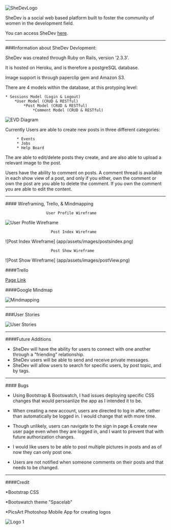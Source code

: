 ![SheDevLogo](app/assets/images/pinkHeader.png)

 
SheDev is a social web based platform built to foster the community of women in the development field. 

You can access SheDev  [here](https://shedev.herokuapp.com/).
<hr>
###Information about SheDev Devlopment:
	
	
SheDev was created through Ruby on Rails, version 		'2.3.3'.

It is hosted on Heroku, and is therefore a postgreSQL database. 

Image support is through paperclip gem and Amazon S3. 
	
There are 4 models within the database, at this protyping level:
		
	* Sessions Model (Login & Logout)
		*User Model (CRUD & RESTful)
			*Post Model (CRUD & RESTful)
				*Comment Model (CRUD & RESTful)
				
![EVD Diagram](app/assets/images/evd.png)
		
Currently Users are able to create new posts in three different categories:
		
		 * Events
		 * Jobs
		 * Help Board

The are able to edit/delete posts they create, and are also able to upload a relevant image to the post.

Users have the ability to comment on posts. A comment thread is available in each show view of a post, and only if you either, own the comment or own the post are you able to delete the comment. If you own the comment you are able to edit the content.  
<hr>
#### Wireframing, Trello, & Mindmapping



 					  User Profile Wireframe  
 			
![User Profile Wireframe](app/assets/images/userProfileWireFrame.png)
 			
 			
						Post Index Wireframe

![Post Index Wireframe]
(app/assets/images/postsindex.png)

					
						Post Show Wireframe
					
![Post Show Wireframe]
(app/assets/images/postView.png)


####Trello

  [Page Link](https://trello.com/b/fsOnwiEQ/wdi-project-2-shedev)
  
####Google Mindmap 
  
  ![Mindmapping](app/assets/images/mindmapping.png)
  



<hr>
###User Stories

![User Stories](app/assets/images/userstories.png)

<hr>

####Future Additions

* SheDev will have the ability for users to connect with one another through a "friending" relationship. 
* SheDev users will be able to send and receive private messages. 
* SheDev will allow users to search for specific users, by post topic, and by tags. 


<hr>
#### Bugs


* Using Bootstrap & Bootswatch, I had issues deploying specific CSS changes that would persoanlize the app as I intended it to be. 

* When creating a new account, users are directed to log in after, rather than automatically be logged in. I would change that with more time. 

* Though unlikely, users can navigate to the sign in page & create new user page even when they are logged in, and I want to prevent that with future authorization changes. 

* I would like users to be able to post multiple pictures in posts and as of now they can only post one. 

* Users are not notified when someone comments on their posts and that needs to be changed. 

<hr>
####Credit

*Bootstrap CSS 

*Bootswatch theme "Spacelab"

*PicsArt Photoshop Mobile App for creating logos

![Logo 1](app/assets/images/mainLogo.png)



